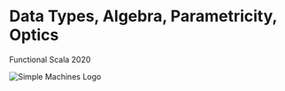 # Data Types, Algebra, Parametricity, Optics

Functional Scala 2020

![Simple Machines Logo](etc/sm_logo_standard_with_lines_hi_res.png)
